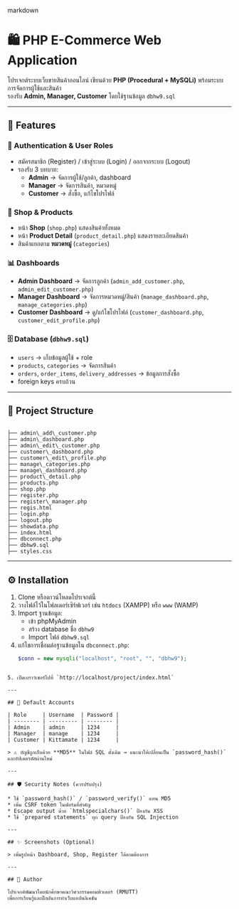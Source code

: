 
markdown
# 🛍️ PHP E-Commerce Web Application

โปรเจกต์ระบบเว็บขายสินค้าออนไลน์ เขียนด้วย **PHP (Procedural + MySQLi)** พร้อมระบบการจัดการผู้ใช้และสินค้า  
รองรับ **Admin, Manager, Customer** โดยใช้ฐานข้อมูล `dbhw9.sql`

---

## 🚀 Features

### 👤 Authentication & User Roles
- สมัครสมาชิก (Register) / เข้าสู่ระบบ (Login) / ออกจากระบบ (Logout)
- รองรับ 3 บทบาท:
  - **Admin** → จัดการผู้ใช้/ลูกค้า, dashboard
  - **Manager** → จัดการสินค้า, หมวดหมู่
  - **Customer** → สั่งซื้อ, แก้ไขโปรไฟล์

### 🛒 Shop & Products
- หน้า **Shop** (`shop.php`) แสดงสินค้าทั้งหมด
- หน้า **Product Detail** (`product_detail.php`) แสดงรายละเอียดสินค้า
- สินค้าแยกตาม **หมวดหมู่** (`categories`)

### 📊 Dashboards
- **Admin Dashboard** → จัดการลูกค้า (`admin_add_customer.php`, `admin_edit_customer.php`)
- **Manager Dashboard** → จัดการหมวดหมู่/สินค้า (`manage_dashboard.php`, `manage_categories.php`)
- **Customer Dashboard** → ดู/แก้ไขโปรไฟล์ (`customer_dashboard.php`, `customer_edit_profile.php`)

### 🗄️ Database (`dbhw9.sql`)
- `users` → เก็บข้อมูลผู้ใช้ + role
- `products`, `categories` → จัดการสินค้า
- `orders`, `order_items`, `delivery_addresses` → ข้อมูลการสั่งซื้อ
- foreign keys ครบถ้วน

---

## 📂 Project Structure

```

├── admin\_add\_customer.php
├── admin\_dashboard.php
├── admin\_edit\_customer.php
├── customer\_dashboard.php
├── customer\_edit\_profile.php
├── manage\_categories.php
├── manage\_dashboard.php
├── product\_detail.php
├── products.php
├── shop.php
├── register.php
├── register\_manager.php
├── regis.html
├── login.php
├── logout.php
├── showdata.php
├── index.html
├── dbconnect.php
├── dbhw9.sql
├── styles.css

````

---

## ⚙️ Installation

1. Clone หรือดาวน์โหลดโปรเจกต์นี้  
2. วางไฟล์ไว้ในโฟลเดอร์เซิร์ฟเวอร์ เช่น `htdocs` (XAMPP) หรือ `www` (WAMP)  
3. Import ฐานข้อมูล:
   - เข้า phpMyAdmin
   - สร้าง database ชื่อ `dbhw9`
   - Import ไฟล์ `dbhw9.sql`
4. แก้ไขการเชื่อมต่อฐานข้อมูลใน `dbconnect.php`:
   ```php
   $conn = new mysqli("localhost", "root", "", "dbhw9");
````

5. เปิดเบราว์เซอร์ไปที่ `http://localhost/project/index.html`

---

## 🔑 Default Accounts

| Role     | Username  | Password |
| -------- | --------- | -------- |
| Admin    | admin     | 1234     |
| Manager  | manage    | 1234     |
| Customer | Kittamate | 1234     |

> ⚠️ บัญชีถูกเก็บด้วย **MD5** ในไฟล์ SQL ดั้งเดิม → แนะนำให้เปลี่ยนเป็น `password_hash()` และอัปเดตรหัสผ่านใหม่

---

## 🛡️ Security Notes (ควรปรับปรุง)

* ใช้ `password_hash()` / `password_verify()` แทน MD5
* เพิ่ม CSRF token ในฟอร์มที่สำคัญ
* Escape output ด้วย `htmlspecialchars()` ป้องกัน XSS
* ใช้ `prepared statements` ทุก query ป้องกัน SQL Injection

---

## ✨ Screenshots (Optional)

> เพิ่มรูปหน้า Dashboard, Shop, Register ได้ตามต้องการ

---

## 📌 Author

โปรเจกต์พัฒนาโดยนักศึกษาคณะวิศวกรรมคอมพิวเตอร์ (RMUTT)
เพื่อการเรียนรู้และฝึกฝนการทำเว็บแอปพลิเคชัน

